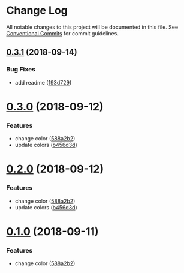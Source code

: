 # Change Log

All notable changes to this project will be documented in this file.
See [Conventional Commits](https://conventionalcommits.org) for commit guidelines.

<a name="0.3.1"></a>
## [0.3.1](https://github.com/batfink/equinor-react-components-dry-run/compare/@equinor-internal/foo@0.3.0...@equinor-internal/foo@0.3.1) (2018-09-14)


### Bug Fixes

* add readme ([193d729](https://github.com/batfink/equinor-react-components-dry-run/commit/193d729))





<a name="0.3.0"></a>
# [0.3.0](https://github.com/batfink/equinor-react-components-dry-run/compare/@equinor-internal/foo@0.0.2...@equinor-internal/foo@0.3.0) (2018-09-12)


### Features

* change color ([588a2b2](https://github.com/batfink/equinor-react-components-dry-run/commit/588a2b2))
* update colors ([b456d3d](https://github.com/batfink/equinor-react-components-dry-run/commit/b456d3d))





<a name="0.2.0"></a>
# [0.2.0](https://github.com/batfink/equinor-react-components-dry-run/compare/@equinor-internal/foo@0.0.2...@equinor-internal/foo@0.2.0) (2018-09-12)


### Features

* change color ([588a2b2](https://github.com/batfink/equinor-react-components-dry-run/commit/588a2b2))
* update colors ([b456d3d](https://github.com/batfink/equinor-react-components-dry-run/commit/b456d3d))





<a name="0.1.0"></a>
# [0.1.0](https://github.com/batfink/equinor-react-components-dry-run/compare/@equinor-internal/foo@0.0.2...@equinor-internal/foo@0.1.0) (2018-09-11)


### Features

* change color ([588a2b2](https://github.com/batfink/equinor-react-components-dry-run/commit/588a2b2))
